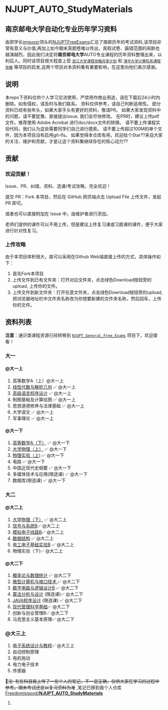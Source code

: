 # NJUPT_AUTO_StudyMaterials

## 南京邮电大学自动化专业历年学习资料

由郭学长[imguozr](https://github.com/imguozr)领头的[NJUPTFreeExams](https://github.com/NJUPTFreeExams)汇总了南邮历年的考试资料,该项目非常有意义与价值,再加上如今期末真题卷难以传出，真假试卷、画错范围的闹剧也越演越烈，因此我们决定将**南京邮电大学**AUTO专业课程的历年资料整理出来，以利后人。同时该项目很大程度上受 [`浙江大学课程攻略共享计划`](https://github.com/QSCTech/zju-icicles) 和 [`清华大学计算机系课程攻略`](https://github.com/Trinkle23897/THU-CST-Cracker) 等项目的启发,这两个项目对本资料集有重要影响，在这里向他们表示感谢。

## 说明

本repo下资料仅供个人学习交流使用，严禁用作商业用途，请在下载后24小时内删除。如有侵权，请及时与我们联系。
资料仅供参考，请自己判断适用性。
部分资料已经有些年头，如果大家手头有更好的资料，敬请PR。
如果大家发现资料中的问题，请不要犹豫，直接提出issue, 我们会尽快修改。
在PR时，建议上传pdf文件。推荐使用 Adobe Acrobat 进行doc/docx文件的转换。
请不要上传课程实验代码，我们认为这些需要同学们自己进行摸索。
请不要上传超过100M的单个文件，因为本项目没有启用git-lfs。
如果觉得本仓库有用，欢迎给个Star??来自大家的关注、维护和贡献，才是让这个资料集继续存在的核心动力??

## 贡献

### 欢迎贡献！

Issue、PR、纠错、资料、选课/考试攻略，完全欢迎！

提交 PR：Fork 本项目，然后在 GitHub 网页端点击 Upload File 上传文件，发起 PR 即可。

或者也可以直接附加在 Issue 中，由维护者进行添加。

老师们提供的课件可以不用上传，但是建议上传复习课或习题课的课件，便于大家进行针对性复习。

### 上传攻略

由于本项目体积很大，故可以采用在Github Web端直接上传的方式，具体操作如下：

1. 首先Fork本项目
2. 上传文件到已有文件夹：打开对应文件夹，点击绿色Download按钮旁的upload, 上传你的文件。
3. 上传文件到新文件夹：打开任意文件夹，点击绿色Download按钮旁的upload, 把浏览器地址栏中文件夹名称改为你想要新建的文件夹名称，然后回车，上传你的文件。

## 资料列表

**注意**：通识类课程资源已经转移到 [`NJUPT_General_Free_Exams`](https://github.com/NJUPTFreeExams/NJUPT_General_Free_Exams) 项目下，欢迎查看！

### 大一

#### @大一上

1. 高等数学A（上）@大一上
2. [线性代数与解析几何](https://github.com/NJUPTFreeExams/NJUPT_General_Free_Exams/tree/master/%E7%BA%BF%E6%80%A7%E4%BB%A3%E6%95%B0%E4%B8%8E%E8%A7%A3%E6%9E%90%E5%87%A0%E4%BD%95) ✅ @大一上
3. [高级语言程序设计](https://github.com/NJUPTFreeExams/NJUPT_General_Free_Exams/tree/master/%E9%AB%98%E7%BA%A7%E8%AF%AD%E8%A8%80%E7%A8%8B%E5%BA%8F%E8%AE%BE%E8%AE%A1) ✅ @大一上 
4. 制图基础及计算绘图 ✅ @大一上
5. 思想道德修养与法律基础 ✅ @大一上
6. 大学语文 ✅ @大一上
7. 军事理论 ✅ @大一上

#### @大一下

1. [高等数学A（下）](https://github.com/NJUPTFreeExams/NJUPT_General_Free_Exams/tree/master/%E9%AB%98%E7%AD%89%E6%95%B0%E5%AD%A6A%EF%BC%88%E4%B8%8B%EF%BC%89) ✅ @大一下
2. [大学物理（上）](https://github.com/NJUPTFreeExams/NJUPT_General_Free_Exams/tree/master/%E5%A4%A7%E5%AD%A6%E7%89%A9%E7%90%86%EF%BC%88%E4%B8%8A%EF%BC%89) ✅ @大一下 
3. [物理实验（上)](https://github.com/NJUPTFreeExams/NJUPT_General_Free_Exams/tree/master/%E7%89%A9%E7%90%86%E5%AE%9E%E9%AA%8C%EF%BC%88%E4%B8%8A%EF%BC%89) ✅ @大一下 
4. 电路 ✅ @大一下
5. 中国近现代史纲要 ✅ @大一下
6. 多媒体技术与应用(限选课) ✅ @大一下
7. 数据库(限选课) ✅ @大一下

### 大二

#### @大二上

1. [大学物理（下）](https://github.com/NJUPTFreeExams/NJUPT_General_Free_Exams/tree/master/%E5%A4%A7%E5%AD%A6%E7%89%A9%E7%90%86%EF%BC%88%E4%B8%8B%EF%BC%89) ✅ @大二上
2. [信号与系统B](https://github.com/NJUPTFreeExams/NJUPT_AUTO_StudyMaterials/tree/master/%e4%bf%a1%e5%8f%b7%e4%b8%8e%e7%b3%bb%e7%bb%9fB)✅ @大二上
3. [模拟电子线路B](https://github.com/NJUPTFreeExams/NJUPT_AUTO_StudyMaterials/tree/master/%e4%bf%a1%e5%8f%b7%e4%b8%8e%e7%b3%bb%e7%bb%9fB)✅ @大二上
4. [数据结构](https://github.com/NJUPTFreeExams/NJUPT_AUTO_StudyMaterials/tree/master/%e6%95%b0%e6%8d%ae%e7%bb%93%e6%9e%84) ✅ @大二上 
5. [电工电子基础实验B](https://github.com/NJUPTFreeExams/NJUPT_General_Free_Exams/tree/master/%E7%94%B5%E5%B7%A5%E7%94%B5%E5%AD%90%E5%9F%BA%E7%A1%80%E5%AE%9E%E9%AA%8CB) ✅ @大二上 
6. 物理实验（下)✅ @大二上 

#### @大二下

1. [概率论与数理统计](https://github.com/NJUPTFreeExams/NJUPT_General_Free_Exams/tree/master/%E6%A6%82%E7%8E%87%E8%AE%BA%E4%B8%8E%E6%95%B0%E7%90%86%E7%BB%9F%E8%AE%A1) ✅ @大二下 
2. [微型计算机与接口技术 ]([https://github.com/NJUPTFreeExams/NJUPT_AUTO_StudyMaterials/tree/master/%E5%BE%AE%E5%9E%8B%E8%AE%A1%E7%AE%97%E6%9C%BA%E4%B8%8E%E6%8E%A5%E5%8F%A3%E6%8A%80%E6%9C%AF](https://github.com/NJUPTFreeExams/NJUPT_AUTO_StudyMaterials/tree/master/微型计算机与接口技术))✅ @大二下
3. [数字电路与逻辑设计B](https://github.com/NJUPTFreeExams/NJUPT_General_Free_Exams/tree/master/%E6%95%B0%E5%AD%97%E7%94%B5%E8%B7%AF%E4%B8%8E%E9%80%BB%E8%BE%91%E8%AE%BE%E8%AE%A1B) ✅ @大二下
4. [算法分析与设计](https://github.com/NJUPTFreeExams/NJUPT_CS_Free_Exams/tree/master/%E7%AE%97%E6%B3%95%E5%88%86%E6%9E%90%E4%B8%8E%E8%AE%BE%E8%AE%A1) (限选课)✅ @大二下
5. [JAVA程序设计](https://github.com/NJUPTFreeExams/NJUPT_CS_Free_Exams/tree/master/JAVA%E7%A8%8B%E5%BA%8F%E8%AE%BE%E8%AE%A1) (限选课) ✅ @大二下 
6. [现代管理科学基础]([通信企业管理](https://github.com/NJUPTFreeExams/NJUPT_AUTO_StudyMaterials/tree/master/通信企业管理))✅ @大二下 
7. 创新与创业管理B✅ @大二下 
8. 马克思主义基本原理✅ @大二下 

### @大三上

1. [电子系统设计与教程]([https://github.com/NJUPTFreeExams/NJUPT_AUTO_StudyMaterials/tree/master/%E7%94%B5%E5%AD%90%E7%B3%BB%E7%BB%9F%E8%AE%BE%E8%AE%A1](https://github.com/NJUPTFreeExams/NJUPT_AUTO_StudyMaterials/tree/master/电子系统设计))✅ @大三上
2. 自动控制原理
3. 电机拖动
4. 电力电子技术
5. 传感器

:dart:~~注: 有些科目我上传了一些个人的笔记，不一定正确，仅供大家在学习的过程中参考。期末考试还是以复习资料为准~~ ,笔记已移到我个人仓库[Freedomisgood/**NJUPT_AUTO_StudyMaterials**](<https://github.com/Freedomisgood/NJUPT_AUTO_StudyMaterials>)





1. 